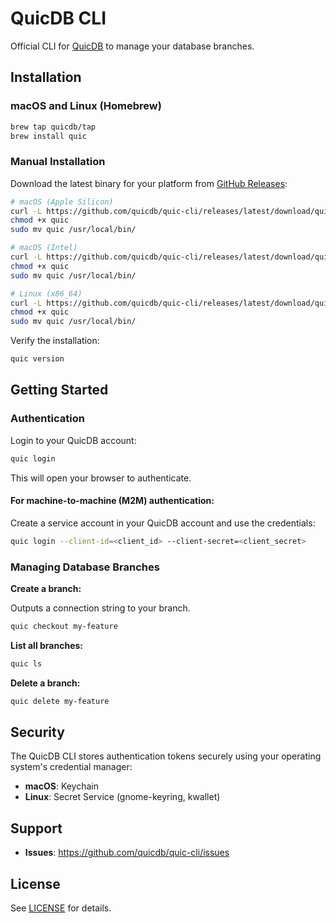 # QuicDB CLI

Official CLI for [QuicDB](https://quicdb.com) to manage your database branches.

## Installation

### macOS and Linux (Homebrew)

```bash
brew tap quicdb/tap
brew install quic
```

### Manual Installation

Download the latest binary for your platform from [GitHub Releases](https://github.com/quicdb/quic-cli/releases):

```bash
# macOS (Apple Silicon)
curl -L https://github.com/quicdb/quic-cli/releases/latest/download/quic-darwin-arm64 -o quic
chmod +x quic
sudo mv quic /usr/local/bin/

# macOS (Intel)
curl -L https://github.com/quicdb/quic-cli/releases/latest/download/quic-darwin-amd64 -o quic
chmod +x quic
sudo mv quic /usr/local/bin/

# Linux (x86_64)
curl -L https://github.com/quicdb/quic-cli/releases/latest/download/quic-linux-amd64 -o quic
chmod +x quic
sudo mv quic /usr/local/bin/
```

Verify the installation:

```bash
quic version
```

## Getting Started

### Authentication

Login to your QuicDB account:

```bash
quic login
```

This will open your browser to authenticate.

#### For machine-to-machine (M2M) authentication:

Create a service account in your QuicDB account and use the credentials:

```bash
quic login --client-id=<client_id> --client-secret=<client_secret>
```

### Managing Database Branches

**Create a branch:**

Outputs a connection string to your branch.

```bash
quic checkout my-feature
```

**List all branches:**

```bash
quic ls
```

**Delete a branch:**

```bash
quic delete my-feature
```

## Security

The QuicDB CLI stores authentication tokens securely using your operating system's credential manager:
- **macOS**: Keychain
- **Linux**: Secret Service (gnome-keyring, kwallet)

## Support

- **Issues**: https://github.com/quicdb/quic-cli/issues

## License

See [LICENSE](LICENSE) for details.
